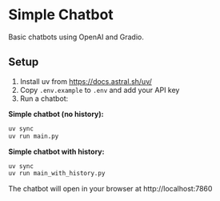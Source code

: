 # Simple Chatbot

Basic chatbots using OpenAI and Gradio.

## Setup

1. Install uv from https://docs.astral.sh/uv/
2. Copy `.env.example` to `.env` and add your API key
3. Run a chatbot:

**Simple chatbot (no history):**
```bash
uv sync
uv run main.py
```

**Simple chatbot with history:**
```bash
uv sync
uv run main_with_history.py
```

The chatbot will open in your browser at http://localhost:7860